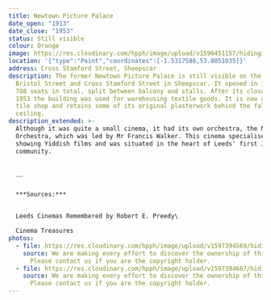 ```yaml
---
title: Newtown Picture Palace
date_open: "1913"
date_close: "1953"
status: Still visible
colour: Orange
image: https://res.cloudinary.com/hpph/image/upload/v1596451157/hidinginplainsight/newtownpicturepalace.svg
location: '{"type":"Point","coordinates":[-1.5317586,53.8051035]}'
address: Cross Stamford Street, Sheepscar
description: The former Newtown Picture Palace is still visible on the corner of
  Bristol Street and Cross Stamford Street in Sheepscar. It opened in 1913 with
  788 seats in total, split between balcony and stalls. After its closure in
  1953 the building was used for warehousing textile goods. It is now open as a
  tile shop and retains some of its original plasterwork behind the false
  ceiling.
description_extended: >-
  Although it was quite a small cinema, it had its own orchestra, the Newtown
  Orchestra, which was led by Mr Francis Walker. This cinema specialised in
  showing Yiddish films and was situated in the heart of Leeds' first Jewish
  community. 


  __


  ***Sources:***


  Leeds Cinemas Remembered by Robert E. Preedy\

  Cinema Treasures
photos:
  - file: https://res.cloudinary.com/hpph/image/upload/v1597394569/hidinginplainsight/Newtown_Picture_Palace_01.jpg
    source: We are making every effort to discover the ownership of this photo.
      Please contact us if you are the copyright holder.
  - file: https://res.cloudinary.com/hpph/image/upload/v1597394667/hidinginplainsight/Newtown_Picture_Palace.jpg
    source: We are making every effort to discover the ownership of this photo.
      Please contact us if you are the copyright holder.
---
```

